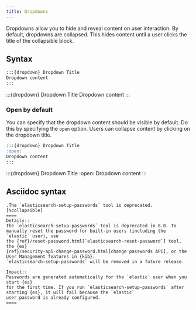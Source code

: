 ```yaml
---
title: Dropdowns
---
```


Dropdowns allow you to hide and reveal content on user interaction. By default, dropdowns are collapsed. This hides content until a user clicks the title of the collapsible block.

## Syntax

```markdown
:::{dropdown} Dropdown Title
Dropdown content
:::
```

:::{dropdown} Dropdown Title
Dropdown content
:::

### Open by default

You can specify that the dropdown content should be visible by default. Do this by specifying the `open` option. Users can collapse content by clicking on the dropdown title.

```markdown
:::{dropdown} Dropdown Title
:open:
Dropdown content
:::
```

:::{dropdown} Dropdown Title
:open:
Dropdown content
:::

## Asciidoc syntax

```asciidoc
.The `elasticsearch-setup-passwords` tool is deprecated.
[%collapsible]
====
Details::
The `elasticsearch-setup-passwords` tool is deprecated in 8.0. To
manually reset the password for built-in users (including the `elastic` user), use
the {ref}/reset-password.html[`elasticsearch-reset-password`] tool, the {es}
{ref}/security-api-change-password.html[change passwords API], or the
User Management features in {kib}.
`elasticsearch-setup-passwords` will be removed in a future release.

Impact::
Passwords are generated automatically for the `elastic` user when you start {es}
for the first time. If you run `elasticsearch-setup-passwords` after
starting {es}, it will fail because the `elastic`
user password is already configured.
====
```
